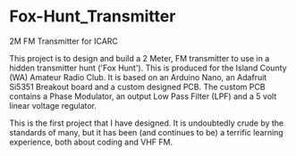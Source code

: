 # Fox-Hunt_Transmitter
2M FM Transmitter for ICARC

This project is to design and build a 2 Meter, FM transmitter to use in a hidden transmitter hunt ('Fox Hunt').  This is produced for the Island County (WA) Amateur Radio Club.  It is based on an Arduino Nano, an Adafruit Si5351 Breakout board and a custom designed PCB.  The custom PCB contains a Phase Modulator, an output Low Pass Filter (LPF) and a 5 volt linear voltage regulator.

This is the first project that I have designed.  It is undoubtedly crude by the standards of many, but it has been (and continues to be) a terrific learning experience, both about coding and VHF FM.

